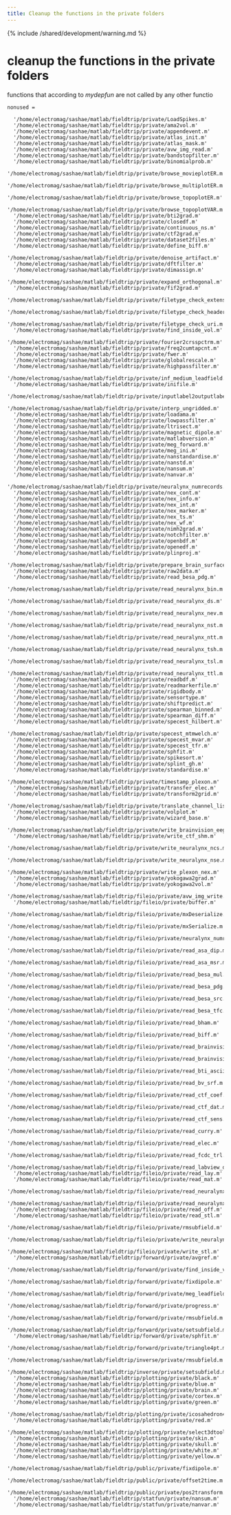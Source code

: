 ```yaml
---
title: Cleanup the functions in the private folders
---
```


{% include /shared/development/warning.md %}

# cleanup the functions in the private folders

functions that according to _mydepfun_ are not called by any other functio

    nonused =

      '/home/electromag/sashae/matlab/fieldtrip/private/LoadSpikes.m'
      '/home/electromag/sashae/matlab/fieldtrip/private/ama2vol.m'
      '/home/electromag/sashae/matlab/fieldtrip/private/appendevent.m'
      '/home/electromag/sashae/matlab/fieldtrip/private/atlas_init.m'
      '/home/electromag/sashae/matlab/fieldtrip/private/atlas_mask.m'
      '/home/electromag/sashae/matlab/fieldtrip/private/avw_img_read.m'
      '/home/electromag/sashae/matlab/fieldtrip/private/bandstopfilter.m'
      '/home/electromag/sashae/matlab/fieldtrip/private/binomialprob.m'
      '/home/electromag/sashae/matlab/fieldtrip/private/browse_movieplotER.m'
      '/home/electromag/sashae/matlab/fieldtrip/private/browse_multiplotER.m'
      '/home/electromag/sashae/matlab/fieldtrip/private/browse_topoplotER.m'
      '/home/electromag/sashae/matlab/fieldtrip/private/browse_topoplotVAR.m'
      '/home/electromag/sashae/matlab/fieldtrip/private/bti2grad.m'
      '/home/electromag/sashae/matlab/fieldtrip/private/closedf.m'
      '/home/electromag/sashae/matlab/fieldtrip/private/continuous_ns.m'
      '/home/electromag/sashae/matlab/fieldtrip/private/ctf2grad.m'
      '/home/electromag/sashae/matlab/fieldtrip/private/dataset2files.m'
      '/home/electromag/sashae/matlab/fieldtrip/private/define_biff.m'
      '/home/electromag/sashae/matlab/fieldtrip/private/denoise_artifact.m'
      '/home/electromag/sashae/matlab/fieldtrip/private/dftfilter.m'
      '/home/electromag/sashae/matlab/fieldtrip/private/dimassign.m'
      '/home/electromag/sashae/matlab/fieldtrip/private/expand_orthogonal.m'
      '/home/electromag/sashae/matlab/fieldtrip/private/fif2grad.m'
      '/home/electromag/sashae/matlab/fieldtrip/private/filetype_check_extension.m'
      '/home/electromag/sashae/matlab/fieldtrip/private/filetype_check_header.m'
      '/home/electromag/sashae/matlab/fieldtrip/private/filetype_check_uri.m'
      '/home/electromag/sashae/matlab/fieldtrip/private/find_inside_vol.m'
      '/home/electromag/sashae/matlab/fieldtrip/private/fourier2crsspctrm.m'
      '/home/electromag/sashae/matlab/fieldtrip/private/freq2cumtapcnt.m'
      '/home/electromag/sashae/matlab/fieldtrip/private/fwer.m'
      '/home/electromag/sashae/matlab/fieldtrip/private/globalrescale.m'
      '/home/electromag/sashae/matlab/fieldtrip/private/highpassfilter.m'
      '/home/electromag/sashae/matlab/fieldtrip/private/inf_medium_leadfield.m'
      '/home/electromag/sashae/matlab/fieldtrip/private/inifile.m'
      '/home/electromag/sashae/matlab/fieldtrip/private/inputlabel2outputlabel.m'
      '/home/electromag/sashae/matlab/fieldtrip/private/interp_ungridded.m'
      '/home/electromag/sashae/matlab/fieldtrip/private/loadama.m'
      '/home/electromag/sashae/matlab/fieldtrip/private/lowpassfilter.m'
      '/home/electromag/sashae/matlab/fieldtrip/private/ltrisect.m'
      '/home/electromag/sashae/matlab/fieldtrip/private/magnetic_dipole.m'
      '/home/electromag/sashae/matlab/fieldtrip/private/matlabversion.m'
      '/home/electromag/sashae/matlab/fieldtrip/private/meg_forward.m'
      '/home/electromag/sashae/matlab/fieldtrip/private/meg_ini.m'
      '/home/electromag/sashae/matlab/fieldtrip/private/nanstandardise.m'
      '/home/electromag/sashae/matlab/fieldtrip/private/nanstd.m'
      '/home/electromag/sashae/matlab/fieldtrip/private/nansum.m'
      '/home/electromag/sashae/matlab/fieldtrip/private/nanvar.m'
      '/home/electromag/sashae/matlab/fieldtrip/private/neuralynx_numrecords.m'
      '/home/electromag/sashae/matlab/fieldtrip/private/nex_cont.m'
      '/home/electromag/sashae/matlab/fieldtrip/private/nex_info.m'
      '/home/electromag/sashae/matlab/fieldtrip/private/nex_int.m'
      '/home/electromag/sashae/matlab/fieldtrip/private/nex_marker.m'
      '/home/electromag/sashae/matlab/fieldtrip/private/nex_ts.m'
      '/home/electromag/sashae/matlab/fieldtrip/private/nex_wf.m'
      '/home/electromag/sashae/matlab/fieldtrip/private/nimh2grad.m'
      '/home/electromag/sashae/matlab/fieldtrip/private/notchfilter.m'
      '/home/electromag/sashae/matlab/fieldtrip/private/openbdf.m'
      '/home/electromag/sashae/matlab/fieldtrip/private/openedf.m'
      '/home/electromag/sashae/matlab/fieldtrip/private/plinproj.m'
      '/home/electromag/sashae/matlab/fieldtrip/private/prepare_brain_surface.m'
      '/home/electromag/sashae/matlab/fieldtrip/private/raw2data.m'
      '/home/electromag/sashae/matlab/fieldtrip/private/read_besa_pdg.m'
      '/home/electromag/sashae/matlab/fieldtrip/private/read_neuralynx_bin.m'
      '/home/electromag/sashae/matlab/fieldtrip/private/read_neuralynx_ds.m'
      '/home/electromag/sashae/matlab/fieldtrip/private/read_neuralynx_nev.m'
      '/home/electromag/sashae/matlab/fieldtrip/private/read_neuralynx_nst.m'
      '/home/electromag/sashae/matlab/fieldtrip/private/read_neuralynx_ntt.m'
      '/home/electromag/sashae/matlab/fieldtrip/private/read_neuralynx_tsh.m'
      '/home/electromag/sashae/matlab/fieldtrip/private/read_neuralynx_tsl.m'
      '/home/electromag/sashae/matlab/fieldtrip/private/read_neuralynx_ttl.m'
      '/home/electromag/sashae/matlab/fieldtrip/private/readbdf.m'
      '/home/electromag/sashae/matlab/fieldtrip/private/readmarkerfile.m'
      '/home/electromag/sashae/matlab/fieldtrip/private/rigidbody.m'
      '/home/electromag/sashae/matlab/fieldtrip/private/sensortype.m'
      '/home/electromag/sashae/matlab/fieldtrip/private/shiftpredict.m'
      '/home/electromag/sashae/matlab/fieldtrip/private/spearman_binned.m'
      '/home/electromag/sashae/matlab/fieldtrip/private/spearman_diff.m'
      '/home/electromag/sashae/matlab/fieldtrip/private/specest_hilbert.m'
      '/home/electromag/sashae/matlab/fieldtrip/private/specest_mtmwelch.m'
      '/home/electromag/sashae/matlab/fieldtrip/private/specest_mvar.m'
      '/home/electromag/sashae/matlab/fieldtrip/private/specest_tfr.m'
      '/home/electromag/sashae/matlab/fieldtrip/private/sphfit.m'
      '/home/electromag/sashae/matlab/fieldtrip/private/spikesort.m'
      '/home/electromag/sashae/matlab/fieldtrip/private/splint_gh.m'
      '/home/electromag/sashae/matlab/fieldtrip/private/standardise.m'
      '/home/electromag/sashae/matlab/fieldtrip/private/timestamp_plexon.m'
      '/home/electromag/sashae/matlab/fieldtrip/private/transfer_elec.m'
      '/home/electromag/sashae/matlab/fieldtrip/private/transform2grid.m'
      '/home/electromag/sashae/matlab/fieldtrip/private/translate_channel_list.m'
      '/home/electromag/sashae/matlab/fieldtrip/private/volplot.m'
      '/home/electromag/sashae/matlab/fieldtrip/private/wizard_base.m'
      '/home/electromag/sashae/matlab/fieldtrip/private/write_brainvision_eeg.m'
      '/home/electromag/sashae/matlab/fieldtrip/private/write_ctf_shm.m'
      '/home/electromag/sashae/matlab/fieldtrip/private/write_neuralynx_ncs.m'
      '/home/electromag/sashae/matlab/fieldtrip/private/write_neuralynx_nse.m'
      '/home/electromag/sashae/matlab/fieldtrip/private/write_plexon_nex.m'
      '/home/electromag/sashae/matlab/fieldtrip/private/yokogawa2grad.m'
      '/home/electromag/sashae/matlab/fieldtrip/private/yokogawa2vol.m'
      '/home/electromag/sashae/matlab/fieldtrip/fileio/private/avw_img_write.m'
      '/home/electromag/sashae/matlab/fieldtrip/fileio/private/buffer.m'
      '/home/electromag/sashae/matlab/fieldtrip/fileio/private/mxDeserialize.m'
      '/home/electromag/sashae/matlab/fieldtrip/fileio/private/mxSerialize.m'
      '/home/electromag/sashae/matlab/fieldtrip/fileio/private/neuralynx_numrecords.m'
      '/home/electromag/sashae/matlab/fieldtrip/fileio/private/read_asa_dip.m'
      '/home/electromag/sashae/matlab/fieldtrip/fileio/private/read_asa_msr.m'
      '/home/electromag/sashae/matlab/fieldtrip/fileio/private/read_besa_mul.m'
      '/home/electromag/sashae/matlab/fieldtrip/fileio/private/read_besa_pdg.m'
      '/home/electromag/sashae/matlab/fieldtrip/fileio/private/read_besa_src.m'
      '/home/electromag/sashae/matlab/fieldtrip/fileio/private/read_besa_tfc.m'
      '/home/electromag/sashae/matlab/fieldtrip/fileio/private/read_bham.m'
      '/home/electromag/sashae/matlab/fieldtrip/fileio/private/read_biff.m'
      '/home/electromag/sashae/matlab/fieldtrip/fileio/private/read_brainvision_marker.m'
      '/home/electromag/sashae/matlab/fieldtrip/fileio/private/read_brainvision_vmrk.m'
      '/home/electromag/sashae/matlab/fieldtrip/fileio/private/read_bti_ascii.m'
      '/home/electromag/sashae/matlab/fieldtrip/fileio/private/read_bv_srf.m'
      '/home/electromag/sashae/matlab/fieldtrip/fileio/private/read_ctf_coef.m'
      '/home/electromag/sashae/matlab/fieldtrip/fileio/private/read_ctf_dat.m'
      '/home/electromag/sashae/matlab/fieldtrip/fileio/private/read_ctf_sens.m'
      '/home/electromag/sashae/matlab/fieldtrip/fileio/private/read_curry.m'
      '/home/electromag/sashae/matlab/fieldtrip/fileio/private/read_elec.m'
      '/home/electromag/sashae/matlab/fieldtrip/fileio/private/read_fcdc_trl.m'
      '/home/electromag/sashae/matlab/fieldtrip/fileio/private/read_labview_dtlg.m'
      '/home/electromag/sashae/matlab/fieldtrip/fileio/private/read_lay.m'
      '/home/electromag/sashae/matlab/fieldtrip/fileio/private/read_mat.m'
      '/home/electromag/sashae/matlab/fieldtrip/fileio/private/read_neuralynx_tsh.m'
      '/home/electromag/sashae/matlab/fieldtrip/fileio/private/read_neuralynx_tsl.m'
      '/home/electromag/sashae/matlab/fieldtrip/fileio/private/read_off.m'
      '/home/electromag/sashae/matlab/fieldtrip/fileio/private/read_stl.m'
      '/home/electromag/sashae/matlab/fieldtrip/fileio/private/rmsubfield.m'
      '/home/electromag/sashae/matlab/fieldtrip/fileio/private/write_neuralynx_nts.m'
      '/home/electromag/sashae/matlab/fieldtrip/fileio/private/write_stl.m'
      '/home/electromag/sashae/matlab/fieldtrip/forward/private/avgref.m'
      '/home/electromag/sashae/matlab/fieldtrip/forward/private/find_inside_vol.m'
      '/home/electromag/sashae/matlab/fieldtrip/forward/private/fixdipole.m'
      '/home/electromag/sashae/matlab/fieldtrip/forward/private/meg_leadfield1.m'
      '/home/electromag/sashae/matlab/fieldtrip/forward/private/progress.m'
      '/home/electromag/sashae/matlab/fieldtrip/forward/private/rmsubfield.m'
      '/home/electromag/sashae/matlab/fieldtrip/forward/private/setsubfield.m'
      '/home/electromag/sashae/matlab/fieldtrip/forward/private/sphfit.m'
      '/home/electromag/sashae/matlab/fieldtrip/forward/private/triangle4pt.m'
      '/home/electromag/sashae/matlab/fieldtrip/inverse/private/rmsubfield.m'
      '/home/electromag/sashae/matlab/fieldtrip/inverse/private/setsubfield.m'
      '/home/electromag/sashae/matlab/fieldtrip/plotting/private/black.m'
      '/home/electromag/sashae/matlab/fieldtrip/plotting/private/blue.m'
      '/home/electromag/sashae/matlab/fieldtrip/plotting/private/brain.m'
      '/home/electromag/sashae/matlab/fieldtrip/plotting/private/cortex.m'
      '/home/electromag/sashae/matlab/fieldtrip/plotting/private/green.m'
      '/home/electromag/sashae/matlab/fieldtrip/plotting/private/icosahedron42.m'
      '/home/electromag/sashae/matlab/fieldtrip/plotting/private/red.m'
      '/home/electromag/sashae/matlab/fieldtrip/plotting/private/select3dtool.m'
      '/home/electromag/sashae/matlab/fieldtrip/plotting/private/skin.m'
      '/home/electromag/sashae/matlab/fieldtrip/plotting/private/skull.m'
      '/home/electromag/sashae/matlab/fieldtrip/plotting/private/white.m'
      '/home/electromag/sashae/matlab/fieldtrip/plotting/private/yellow.m'
      '/home/electromag/sashae/matlab/fieldtrip/public/private/fixdipole.m'
      '/home/electromag/sashae/matlab/fieldtrip/public/private/offset2time.m'
      '/home/electromag/sashae/matlab/fieldtrip/public/private/pos2transform.m'
      '/home/electromag/sashae/matlab/fieldtrip/statfun/private/nansum.m'
      '/home/electromag/sashae/matlab/fieldtrip/statfun/private/nanvar.m'
